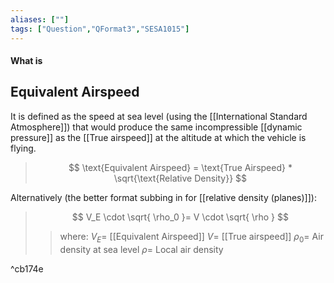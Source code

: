 ```yaml
---
aliases: [""]
tags: ["Question","QFormat3","SESA1015"]
---
```


#### What is
## Equivalent Airspeed

It is defined as the speed at sea level (using the [[International Standard Atmosphere]]) that would produce the same incompressible [[dynamic pressure]] as the [[True airspeed]] at the altitude at which the vehicle is flying.

> $$ \text{Equivalent Airspeed} = \text{True Airspeed} * \sqrt{\text{Relative Density}} $$

Alternatively (the better format subbing in for [[relative density (planes)]]):

> $$ V_E \cdot \sqrt{ \rho_0 }= V \cdot \sqrt{ \rho } $$ 
>> where:
>> $V_E=$ [[Equivalent Airspeed]]
>> $V=$ [[True airspeed]]
>> $\rho_0=$ Air density at sea level
>> $\rho=$ Local air density

^cb174e

